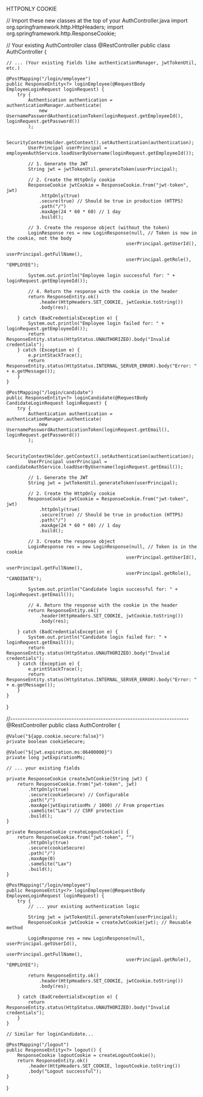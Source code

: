 HTTPONLY COOKIE


// Import these new classes at the top of your AuthController.java
import org.springframework.http.HttpHeaders;
import org.springframework.http.ResponseCookie;

// Your existing AuthController class
@RestController
public class AuthController {

    // ... (Your existing fields like authenticationManager, jwtTokenUtil, etc.)

    @PostMapping("/login/employee")
    public ResponseEntity<?> loginEmployee(@RequestBody EmployeeLoginRequest loginRequest) {
        try {
            Authentication authentication = authenticationManager.authenticate(
                new UsernamePasswordAuthenticationToken(loginRequest.getEmployeeId(), loginRequest.getPassword())
            );

            SecurityContextHolder.getContext().setAuthentication(authentication);
            UserPrincipal userPrincipal = employeeAuthService.loadUserByUsername(loginRequest.getEmployeeId());

            // 1. Generate the JWT
            String jwt = jwtTokenUtil.generateToken(userPrincipal);

            // 2. Create the HttpOnly cookie
            ResponseCookie jwtCookie = ResponseCookie.from("jwt-token", jwt)
                .httpOnly(true)
                .secure(true) // Should be true in production (HTTPS)
                .path("/")
                .maxAge(24 * 60 * 60) // 1 day
                .build();

            // 3. Create the response object (without the token)
            LoginResponse res = new LoginResponse(null, // Token is now in the cookie, not the body
                                                userPrincipal.getUserId(), 
                                                userPrincipal.getFullName(), 
                                                userPrincipal.getRole(), "EMPLOYEE");
            
            System.out.println("Employee login successful for: " + loginRequest.getEmployeeId());

            // 4. Return the response with the cookie in the header
            return ResponseEntity.ok()
                .header(HttpHeaders.SET_COOKIE, jwtCookie.toString())
                .body(res);

        } catch (BadCredentialsException e) {
            System.out.println("Employee login failed for: " + loginRequest.getEmployeeId());
            return ResponseEntity.status(HttpStatus.UNAUTHORIZED).body("Invalid credentials");
        } catch (Exception e) {
            e.printStackTrace();
            return ResponseEntity.status(HttpStatus.INTERNAL_SERVER_ERROR).body("Error: " + e.getMessage());
        }
    }

    @PostMapping("/login/candidate")
    public ResponseEntity<?> loginCandidate(@RequestBody CandidateLoginRequest loginRequest) {
        try {
            Authentication authentication = authenticationManager.authenticate(
                new UsernamePasswordAuthenticationToken(loginRequest.getEmail(), loginRequest.getPassword())
            );

            SecurityContextHolder.getContext().setAuthentication(authentication);
            UserPrincipal userPrincipal = candidateAuthService.loadUserByUsername(loginRequest.getEmail());

            // 1. Generate the JWT
            String jwt = jwtTokenUtil.generateToken(userPrincipal);
            
            // 2. Create the HttpOnly cookie
            ResponseCookie jwtCookie = ResponseCookie.from("jwt-token", jwt)
                .httpOnly(true)
                .secure(true) // Should be true in production (HTTPS)
                .path("/")
                .maxAge(24 * 60 * 60) // 1 day
                .build();

            // 3. Create the response object
            LoginResponse res = new LoginResponse(null, // Token is in the cookie
                                                userPrincipal.getUserId(), 
                                                userPrincipal.getFullName(), 
                                                userPrincipal.getRole(), "CANDIDATE");
            
            System.out.println("Candidate login successful for: " + loginRequest.getEmail());

            // 4. Return the response with the cookie in the header
            return ResponseEntity.ok()
                .header(HttpHeaders.SET_COOKIE, jwtCookie.toString())
                .body(res);

        } catch (BadCredentialsException e) {
            System.out.println("Candidate login failed for: " + loginRequest.getEmail());
            return ResponseEntity.status(HttpStatus.UNAUTHORIZED).body("Invalid credentials");
        } catch (Exception e) {
            e.printStackTrace();
            return ResponseEntity.status(HttpStatus.INTERNAL_SERVER_ERROR).body("Error: " + e.getMessage());
        }
    }
}

//-------------------------------------------------------------------------
@RestController
public class AuthController {
    
    @Value("${app.cookie.secure:false}")
    private boolean cookieSecure;
    
    @Value("${jwt.expiration.ms:86400000}")
    private long jwtExpirationMs;
    
    // ... your existing fields
    
    private ResponseCookie createJwtCookie(String jwt) {
        return ResponseCookie.from("jwt-token", jwt)
            .httpOnly(true)
            .secure(cookieSecure) // Configurable
            .path("/")
            .maxAge(jwtExpirationMs / 1000) // From properties
            .sameSite("Lax") // CSRF protection
            .build();
    }
    
    private ResponseCookie createLogoutCookie() {
        return ResponseCookie.from("jwt-token", "")
            .httpOnly(true)
            .secure(cookieSecure)
            .path("/")
            .maxAge(0)
            .sameSite("Lax")
            .build();
    }
    
    @PostMapping("/login/employee")
    public ResponseEntity<?> loginEmployee(@RequestBody EmployeeLoginRequest loginRequest) {
        try {
            // ... your existing authentication logic
            
            String jwt = jwtTokenUtil.generateToken(userPrincipal);
            ResponseCookie jwtCookie = createJwtCookie(jwt); // Reusable method
            
            LoginResponse res = new LoginResponse(null, userPrincipal.getUserId(), 
                                                userPrincipal.getFullName(), 
                                                userPrincipal.getRole(), "EMPLOYEE");
            
            return ResponseEntity.ok()
                .header(HttpHeaders.SET_COOKIE, jwtCookie.toString())
                .body(res);
                
        } catch (BadCredentialsException e) {
            return ResponseEntity.status(HttpStatus.UNAUTHORIZED).body("Invalid credentials");
        }
    }
    
    // Similar for loginCandidate...
    
    @PostMapping("/logout")
    public ResponseEntity<?> logout() {
        ResponseCookie logoutCookie = createLogoutCookie();
        return ResponseEntity.ok()
            .header(HttpHeaders.SET_COOKIE, logoutCookie.toString())
            .body("Logout successful");
    }
}
